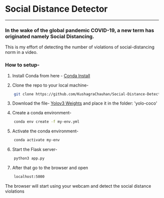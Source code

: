 # Social Distance Detector

---
### In the wake of the global pandemic COVID-19, a new term has originated namely Social Distancing.

This is my effort of detecting the number of violations of social-distancing norm in a video.

### How to setup-
1. Install Conda from here - [Conda Install](https://docs.conda.io/projects/conda/en/latest/user-guide/install/download.html)

2. Clone the repo to your local machine-
```sh
    git clone https://github.com/KushagraChauhan/Social-Distance-Detector.git
```
3. Download the file-
[Yolov3 Weights](https://pjreddie.com/media/files/yolov3.weights.)
and place it in the folder: 'yolo-coco'

4. Create a conda environment-
```sh
    conda env create -f my-env.yml
```
5. Activate the conda environment-
```sh
    conda activate my-env
```
6. Start the Flask server-
```sh
    python3 app.py
```
7. After that go to the browser and open 
```sh
    localhost:5000
```
The browser will start using your webcam and detect the social distance violations



